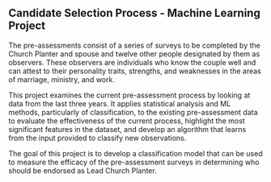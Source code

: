 ## Candidate Selection Process - Machine Learning Project

The pre-assessments consist of a series of surveys to be completed by the Church Planter and spouse and twelve other people designated by them as observers. These observers are individuals who know the couple well and can attest to their personality traits, strengths, and weaknesses in the areas of marriage, ministry, and work.
 
This project examines the current pre-assessment process by looking at data from the last three years. It applies statistical analysis and ML methods, particularly of classification, to the existing pre-assessment data to evaluate the effectiveness of the current process, highlight the most significant features in the dataset, and develop an algorithm that learns from the input provided to classify new observations.
 
The goal of this project is to develop a classification model that can be used to measure the efficacy of the pre-assessment surveys in determining who should be endorsed as Lead Church Planter.  
